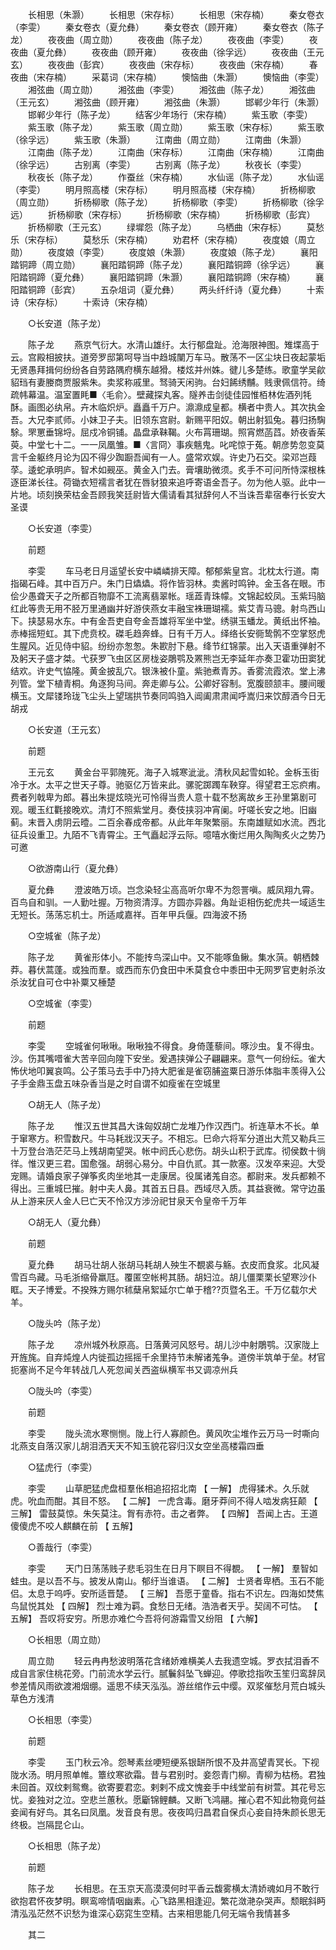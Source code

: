 <!-- { "loadSidebar": true } -->
　　长相思（朱灏） 
　　长相思（宋存标） 
　　长相思（宋存楠） 
　　秦女卷衣（李雯） 
　　秦女卷衣（夏允彝） 
　　秦女卷衣（顾开雍） 
　　秦女卷衣（陈子龙） 
　　夜夜曲（周立勋） 
　　夜夜曲（陈子龙） 
　　夜夜曲（李雯） 
　　夜夜曲（夏允彝） 
　　夜夜曲（顾开雍） 
　　夜夜曲（徐孚远） 
　　夜夜曲（王元玄） 
　　夜夜曲（彭宾） 
　　夜夜曲（宋存标） 
　　夜夜曲（宋存楠） 
　　春夜曲（宋存楠） 
　　采葛词（宋存楠） 
　　懊恼曲（朱灏） 
　　懊恼曲（李雯） 
　　湘弦曲（周立勋） 
　　湘弦曲（李雯） 
　　湘弦曲（陈子龙） 
　　湘弦曲（王元玄） 
　　湘弦曲（顾开雍） 
　　湘弦曲（朱灏） 
　　邯郸少年行（朱灏） 
　　邯郸少年行（陈子龙） 
　　结客少年场行（宋存楠） 
　　紫玉歌（李雯） 
　　紫玉歌（陈子龙） 
　　紫玉歌（周立勋） 
　　紫玉歌（宋存标） 
　　紫玉歌（徐孚远） 
　　紫玉歌（朱灏） 
　　江南曲（周立勋） 
　　江南曲（朱灏） 
　　江南曲（陈子龙） 
　　江南曲（宋存标） 
　　江南曲（宋存楠） 
　　江南曲（徐孚远） 
　　古别离（李雯） 
　　古别离（陈子龙） 
　　秋夜长（李雯） 
　　秋夜长（陈子龙） 
　　作蚕丝（宋存楠） 
　　水仙谣（陈子龙） 
　　水仙谣（李雯） 
　　明月照高楼（宋存标） 
　　明月照高楼（宋存楠） 
　　折杨柳歌（周立勋） 
　　折杨柳歌（陈子龙） 
　　折杨柳歌（李雯） 
　　折杨柳歌（徐孚远） 
　　折杨柳歌（宋存标） 
　　折杨柳歌（宋存楠） 
　　折杨柳歌（彭宾） 
　　折杨柳歌（王元玄） 
　　绿墀怨（陈子龙） 
　　乌栖曲（宋存标） 
　　莫愁乐（宋存标） 
　　莫愁乐（宋存楠） 
　　劝君杯（宋存楠） 
　　夜度娘（周立勋） 
　　夜度娘（李雯） 
　　夜度娘（朱灏） 
　　夜度娘（陈子龙） 
　　襄阳踏铜蹄（周立勋） 
　　襄阳踏铜蹄（陈子龙） 
　　襄阳踏铜蹄（徐孚远） 
　　襄阳踏铜蹄（夏允彝） 
　　襄阳踏铜蹄（朱灏） 
　　襄阳踏铜蹄（宋存楠） 
　　襄阳踏铜蹄（彭宾） 
　　五杂俎词（夏允彝） 
　　两头纤纤诗（夏允彝） 
　　十索诗（宋存标） 
　　十索诗（宋存楠） 

　　○长安道（陈子龙） 

　　陈子龙 
　　燕京气衍大。水清山雄纡。太行郁盘趾。沧海限神图。雉堞高于云。宫殿相披扶。道旁罗邸第呵导当中趋城闉万车马。散荡不一区尘块日夜起蒙垢无贤愚拜揖何纷纷各自劳路隅府横东越猾。楼炫并州姝。徤儿多楚练。歌童学吴歈貂珰有妻媵商贾服紫朱。卖浆称戚里。驽骑天闲驹。台妇餙绣黼。贱隶佩信符。绮疏帏幕温。温室置眊■〈毛俞〉。壁藏探丸客。隧养击剑徒佳园惟栢林佐酒列牦酥。画图必纨帛。卉木临炽炉。矗矗千万户。濎濎成皇都。横者中贵人。其次执金吾。大兄李贰师。小妹卫子夫。旧领东宫尉。新赐平阳奴。朝出射狐兔。暮归扬騊駼。罘罳垂锦埒。屈戍冷铜铺。晶盘承靺鞨。火布罥珊瑚。照宵燃菡蓞。娇夜香茱萸。中堂七十二。一一凤凰雏。■〈言冏〉事疾魑鬼。叱咤惊于菟。朝彦势忽变莫言千金躯终月论为囚不得少踟蹰吾闻有一人。盛常欢娱。许史乃石交。梁邓岂葭莩。逶蛇承明庐。智术如觋巫。黄金入门去。膏壤助微须。炙手不可问所恃深根株逐臣涕长往。荷锄衣短襦言者犹在唇豺狼来追呼寄语金吾子。勿为他人驱。此中一片地。顷刻换荣枯金吾顾我笑廷尉皆大儒请看其狱辞何人不当诛吾辈宿奉行长安大圣谟 

　　○长安道（李雯） 

　　前题 

　　李雯 
　　车马老日月遥望长安中嶙嶙排天障。郁郁紫皇宫。北枕太行道。南指碣石峰。其中百万户。朱门日爞爞。将作皆羽林。卖酱时鸣钟。金玉各在眼。市侩少愚聋天子之所都百物靡不工流离翡翠帐。瑶蕋青珠幪。文锦起蛟凤。玉紫玛脑红此等贵无用不胫万里通幽并好游侠燕女丰融宝袾珊瑚襦。紫艾青马骢。射鸟西山下。挟瑟易水东。中有金吾吏自夸金吾雄将军坐中堂。绣骐玉蟠龙。黄纸出怀袖。赤棒摇短虹。其下虎贲校。磔毛趋奔蜂。日有千万人。绎络长安衕鸷鹘不空掌怒虎生腥风。近见侍中貂。纷纷亦怱怱。朱歁肘下悬。绛节红锦蒙。出入天语重弹射不及躬天子盛才桀。弋获罗飞虫区区房栊姿鵰鹗及罴熊岂无李延年亦奏卫霍功田窦犹结欢。许史气恊隆。黄金披乱穴。银洙被仆童。紫驰煮青苏。香雾流霞浓。堂上沸列管。堂下植青桐。角逐狗马间。奔走卿与公。公卿好容制。宽腹颐颔丰。腰间暖横玉。文犀镂玲珑飞尘头上望瑞拱节奏同鸣驺入阊阖肃肃闻呼嵩归来饮醇酒今日无胡戎 

　　○长安道（王元玄） 

　　前题 

　　王元玄 
　　黄金台平郭隗死。海子入城寒泚泚。清秋风起雪如轮。金柝玉街冷于水。太平之世天子尊。驰驱亿万皆来此。骡驼踯躅车鞅穿。得望君王忘疻痏。费者列戟卑为郎。暮出朱提炫晓光可怜得当贵人意十载不愁离故乡王孙里第剧可观。暖玉红氍接晚欢。清灯不照紫堂月。奏伎挟羽冲宵阑。吁嗟长安之地。旧幽蓟。末晋入虏阴云曀。二百余春成帝都。从此年年聚繁丽。东南雄赋如水流。西北征兵设重卫。九陌不飞青霄尘。王气矗起浮云际。噫嘻水衡烂用久陶陶炙火之势乃可邀 

　　○欲游南山行（夏允彝） 

　　夏允彝 
　　澄波皓万顷。岂念染轻尘高高听尔卑不为怨詈嗔。威凤翔九霄。百鸟自和驯。一人勤吐握。万物资清淳。方圆亦异器。角趾讵相伤蛇虎共一域适生无短长。荡荡忘机士。所适咸嘉祥。百年甲兵偃。四海波不扬 

　　○空城雀（陈子龙） 

　　陈子龙 
　　黄雀形体小。不能抟鸟深山中。又不能啄鱼鳅。集水葓。朝栖棘莽。暮伏蒿蓬。或独而羣。或西而东仍食田中禾莫食仓中黍田中无网罗官吏射杀汝杀汝犹自可仓中补粟又棰楚 

　　○空城雀（李雯） 

　　前题 

　　李雯 
　　空城雀何啾啾。啾啾独不得食。身倚蓬藜间。啄沙虫。复不得虫。沙。伤其嘴唶雀大苦辛回向隍下安坐。爰遇挟弹公子翩翩来。意气一何纷纭。雀大怖伏地叩翼哀鸣。公子策马去手中乃持大肥雀是雀窃脯盗粟日游乐体脂丰羡得入公子手金鼎玉盘五味杂香当是之时自谓不如瘦雀在空城里 

　　○胡无人（陈子龙） 

　　陈子龙 
　　惟汉五世其昌大诛匈奴胡亡龙堆乃作汉西门。祈连草木不长。单于窜寒方。积雪数尺。牛马耗戕汉天子。不相忘。巳命六将军分道出大荒又勒兵三十万登台浩茫茫马上残胡南望哭。帐中阏氏心悲伤。胡头山积于武库。彻侯数十徜徉。惟汉更三君。国愈强。胡弱心易分。中自仇贰。其一款塞。汉发卒来迎。大受宠赐。请婚良家子弹筝炙肉坐地其一走康居。役属诸羗自恣。都尉来。发兵都赖不得出。三重城巳摧。射中夫人鼻。其首五日县。西域尽入质。其益衰微。常守边虽从上游来厌人金人巳亡天不怜汉方涉汾祀甘泉天令皇帝千万年 

　　○胡无人（夏允彝） 

　　前题 

　　夏允彝 
　　胡马壮胡人张胡马耗胡人殃生不覩裘与觞。衣皮而食浆。北风凝雪百鸟藏。马毛浙缩骨羸尫。覆匿空帐枵其肠。胡妇泣。胡儿僵栗栗长望寒沙仆眶。天子博爱。不揆殊方赐尔秫蘖帛絮延尔亡单于稽??页暨名王。千万亿载尔犬羊。 

　　○陇头吟（陈子龙） 

　　陈子龙 
　　凉州城外秋原高。日落黄河风怒号。胡儿沙中射鵰鹗。汉家陇上开旌旄。自弃炖煌人内徙孤边摇摇千余里持节未解诸羗争。道傍半筑单于垒。材官扼塞尚不足今年转战几人死忽闻关西盗纵横军书又调凉州兵 

　　○陇头吟（李雯） 

　　前题 

　　李雯 
　　陇头流水寒恻恻。陇上行人寡颜色。黄风吹尘堆作云万马一时嘶向北燕支自落汉家儿胡泪洒天天不知玉貌花容归汉女空坐高楼霜四垂 

　　○猛虎行（李雯） 

　　李雯 
　　山草肥猛虎盘桓羣伥相追招招北南 【 一解】 虎得猱术。久乐就虎。吮血而酣。其目不怒。 【 二解】 一虎含毒。磨牙莽间不得人啮发病狂颠 【 三解】 雷鼓莫惊。朱矢莫注。胷有赤符。击之者弊。 【 四解】 吾闻上古。王道傻傻虎不咬人麒麟在前 【 五解】 

　　○善哉行（李雯） 

　　李雯 
　　天门日荡荡贱子悲毛羽生在日月下瞑目不得覩。 【 一解】 羣智如蛙虫。是以吾不与。披发从南山。郁纡当谁语。 【 二解】 士贤者卑栖。玉石不能侣。太息于呜呼。安所适晋楚。 【 三解】 吾愿于童昏。指右不识左。四海如焚焦鸟鼠悦其处 【 四解】 烈士难为羁。食愁日无绪。浩浩者天乎。契阔不可怙。 【 五解】 吾叹将安穷。所思亦难伫今吾将何游霜雪又纷阻 【 六解】 

　　○长相思（周立勋） 

　　周立勋 
　　轻云冉冉愁波明落花含绪娇难横美人去我遗空城。罗衣拭泪香不成自言家住桃花旁。门前流水学云行。腻鬤斜坠飞蝉迎。停歌捻指吹玉笙归鸾辞凤参差情风雨欲渡湘烟绷。遥思不续天泓泓。游丝绾作云中缨。双浆催愁月荒白城头草色方浅清 

　　○长相思（李雯） 

　　前题 

　　李雯 
　　玉门秋云冷。怨琴素丝哽短绠系银缾所恨不及井高望青冥长。下视陇水汤。明月照单帷。簟纹寒欲霜。昔与君别时。妾怨青门柳。青柳为枯杨。君独未回首。双纹剌鸳鸯。欲寄要君恋。剌剌不成文愧妾手中线堂前有树萱。其花号忘忧。妾独对之泣。空悲兰蕙秋。愿斸锦鲤麟。又断飞鸿翮。摧心君不知此物竟何益妾闻有好鸟。其名曰凤凰。发音良有思。夜夜鸣归昌君自保贞心妾自持朱颜长思无终极。岂隔昆仑山。 

　　○长相思（陈子龙） 

　　前题 

　　陈子龙 
　　长相思。在玉京天高漠漠何时平香云馥雾横太清娇魂如月不敢行欲抱君怀夜梦明。瞑鸾啼情咽幽素。心飞路黑相逢迎。繁花潋滟杂哭声。颓眠斜眄清泓泓茫然不识愁为谁深心窈窕生空精。古来相思能几何无端令我情甚多 

　　其二 

